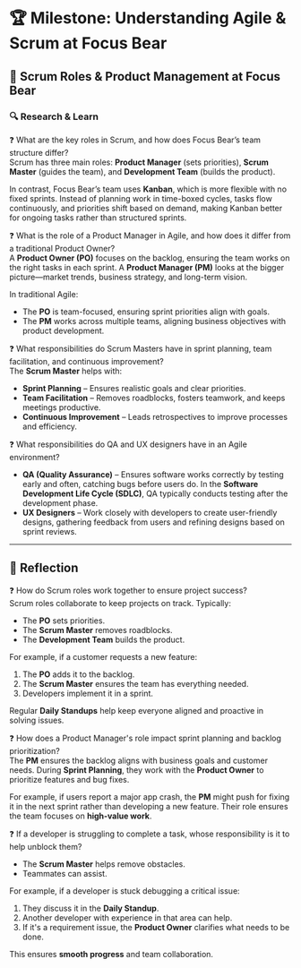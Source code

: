 # 🏆 Milestone: Understanding Agile & Scrum at Focus Bear

## 🏅 Scrum Roles & Product Management at Focus Bear

### 🔍 Research & Learn

❓ What are the key roles in Scrum, and how does Focus Bear’s team structure differ?  
Scrum has three main roles: **Product Manager** (sets priorities), **Scrum Master** (guides the team), and **Development Team** (builds the product).  

In contrast, Focus Bear’s team uses **Kanban**, which is more flexible with no fixed sprints. Instead of planning work in time-boxed cycles, tasks flow continuously, and priorities shift based on demand, making Kanban better for ongoing tasks rather than structured sprints.

❓ What is the role of a Product Manager in Agile, and how does it differ from a traditional Product Owner?  
A **Product Owner (PO)** focuses on the backlog, ensuring the team works on the right tasks in each sprint. A **Product Manager (PM)** looks at the bigger picture—market trends, business strategy, and long-term vision.  

In traditional Agile:
- The **PO** is team-focused, ensuring sprint priorities align with goals.  
- The **PM** works across multiple teams, aligning business objectives with product development.

❓ What responsibilities do Scrum Masters have in sprint planning, team facilitation, and continuous improvement?  
The **Scrum Master** helps with:
- **Sprint Planning** – Ensures realistic goals and clear priorities.  
- **Team Facilitation** – Removes roadblocks, fosters teamwork, and keeps meetings productive.  
- **Continuous Improvement** – Leads retrospectives to improve processes and efficiency.  

❓ What responsibilities do QA and UX designers have in an Agile environment?  
- **QA (Quality Assurance)** – Ensures software works correctly by testing early and often, catching bugs before users do. In the **Software Development Life Cycle (SDLC)**, QA typically conducts testing after the development phase.  
- **UX Designers** – Work closely with developers to create user-friendly designs, gathering feedback from users and refining designs based on sprint reviews.  

---

## 📝 Reflection

❓ How do Scrum roles work together to ensure project success?  
Scrum roles collaborate to keep projects on track. Typically:
- The **PO** sets priorities.  
- The **Scrum Master** removes roadblocks.  
- The **Development Team** builds the product.  

For example, if a customer requests a new feature:
1. The **PO** adds it to the backlog.  
2. The **Scrum Master** ensures the team has everything needed.  
3. Developers implement it in a sprint.  

Regular **Daily Standups** help keep everyone aligned and proactive in solving issues.

❓ How does a Product Manager's role impact sprint planning and backlog prioritization?  
The **PM** ensures the backlog aligns with business goals and customer needs. During **Sprint Planning**, they work with the **Product Owner** to prioritize features and bug fixes.  

For example, if users report a major app crash, the **PM** might push for fixing it in the next sprint rather than developing a new feature. Their role ensures the team focuses on **high-value work**.

❓ If a developer is struggling to complete a task, whose responsibility is it to help unblock them?  
- The **Scrum Master** helps remove obstacles.  
- Teammates can assist.  

For example, if a developer is stuck debugging a critical issue:
1. They discuss it in the **Daily Standup**.  
2. Another developer with experience in that area can help.  
3. If it's a requirement issue, the **Product Owner** clarifies what needs to be done.  

This ensures **smooth progress** and team collaboration.
